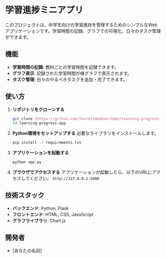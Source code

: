# 学習進捗ミニアプリ

このプロジェクトは、中学生向けの学習進捗を管理するためのシンプルなWebアプリケーションです。学習時間の記録、グラフでの可視化、日々のタスク管理ができます。

## 機能

-   **学習時間の記録**: 教科ごとの学習時間を記録できます。
-   **グラフ表示**: 記録された学習時間が棒グラフで表示されます。
-   **タスク管理**: 日々のやるべきタスクを追加・完了できます。

## 使い方

1.  **リポジトリをクローンする**
    ```bash
    git clone [https://github.com/YourGitHubUsername/learning-progress-app.git](https://github.com/YourGitHubUsername/learning-progress-app.git)
    cd learning-progress-app
    ```

2.  **Python環境をセットアップする**
    必要なライブラリをインストールします。
    ```bash
    pip install -r requirements.txt
    ```

3.  **アプリケーションを起動する**
    ```bash
    python app.py
    ```

4.  **ブラウザでアクセスする**
    アプリケーションが起動したら、以下のURLにアクセスしてください。
    `http://127.0.0.1:5000`

## 技術スタック

-   **バックエンド**: Python, Flask
-   **フロントエンド**: HTML, CSS, JavaScript
-   **グラフライブラリ**: Chart.js

## 開発者

-   [あなたの名前]
